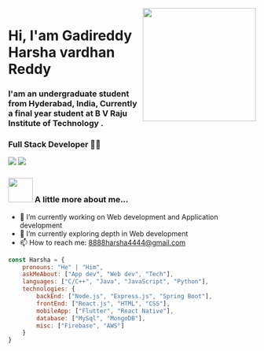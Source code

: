 
<img align='right' src="https://media.giphy.com/media/M9gbBd9nbDrOTu1Mqx/giphy.gif" width="230">

# Hi, I'am Gadireddy Harsha vardhan Reddy

### I'am an undergraduate student from Hyderabad, India, Currently a final year student at B V Raju Institute of Technology .
### Full Stack Developer 👨‍💻

[![](https://img.shields.io/badge/LinkedIn-Harsha%20vardhan%20Reddy%20Gadireddy-blue)](https://www.linkedin.com/in/harsha-vardhan-reddy-gadireddy-353913192/)
[![](https://img.shields.io/badge/Gmail-8888harsha4444%40gmail.com-red)](mailto:8888harsha4444@gmail.com)


### <img src="https://media.giphy.com/media/VgCDAzcKvsR6OM0uWg/giphy.gif" width="50"> A little more about me...  


- 🔭 I’m currently working on Web development and Application development
- 🌱 I’m currently exploring depth in Web development
- 📫 How to reach me: 8888harsha4444@gmail.com

```javascript
const Harsha = {
    pronouns: "He" | "Him",
    askMeAbout: ["App dev", "Web dev", "Tech"],
    languages: ["C/C++", "Java", "JavaScript", "Python"],
    technologies: {
        backEnd: ["Node.js", "Express.js", "Spring Boot"],
        frontEnd: ["React.js", "HTML", "CSS"],
        mobileApp: ["Flutter", "React Native"],
        database: ["MySql", "MongoDB"],
        misc: ["Firebase", "AWS"]
    }
}
```
